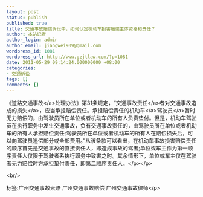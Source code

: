 ```yaml
---
layout: post
status: publish
published: true
title: 交通事故赔偿诉讼中，如何认定机动车损害赔偿主体资格和责任？
author: 本站记者
author_login: admin
author_email: jiangwei909@gmail.com
wordpress_id: 1081
wordpress_url: http://www.gzjtlaw.com/?p=1081
date: 2011-05-29 09:14:24.000000000 +08:00
categories:
- 交通诉讼
tags: []
comments: []
---
```

<p><p>《道路<a>交通事故<&#47;a>处理办法》第31条规定，&ldquo;<a>交通事故责任<&#47;a>者对交通事故造成的<a>损失<&#47;a>，应当承担赔偿责任。承担赔偿责任的<a>机动车<&#47;a><a>驾驶员<&#47;a>暂时无力赔偿的，由驾驶员所在单位或者机动车的所有人负责垫付。但是，机动车驾驶员在执行职务中发生交通事故，负有交通事故责任的，由驾驶员所在单位或者机动车的所有人承担赔偿责任;驾驶员所在单位或者机动车的所有人在赔偿损失后，可以向驾驶员追偿部分或全部费用。&rdquo;从该条款可以看出，在机动车事故损害赔偿责任的顺序首先是交通事故的直接责任人，即造成事故的驾者;单位或车主作为第一顺序责任人仅限于驾驶者系执行职务中致害之时。其余情形下，单位或车主仅在驾驶者无力赔偿时方承担垫付责任，即第二顺序责任人。<&#47;p><&#47;p><br&#47;><p>标签:广州交通事故索赔 广州交通事故赔偿 广州交通事故律师<&#47;p>
